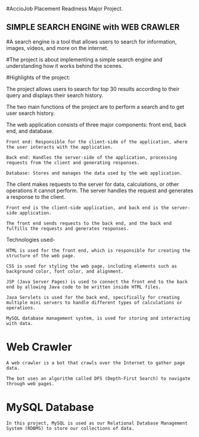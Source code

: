 #AccioJob Placement Readiness Major Project.
## SIMPLE SEARCH ENGINE with WEB CRAWLER

#A search engine is a tool that allows users to search for information, images, videos, and more on the internet.

#The project is about implementing a simple search engine and understanding how it works behind the scenes.

#Highlights of the project:

  The project allows users to search for top 30 results according to their query and displays their search history.

  The two main functions of the project are to perform a search and to get user search history.

  The web application consists of three major components: front end, back end, and database.

    Front end: Responsible for the client-side of the application, where the user interacts with the application.

    Back end: Handles the server-side of the application, processing requests from the client and generating responses.

    Database: Stores and manages the data used by the web application.

  The client makes requests to the server for data, calculations, or other operations it cannot perform. The server handles the request and generates a response to the client.
  
    Front end is the client-side application, and back end is the server-side application.
  
    The front end sends requests to the back end, and the back end fulfills the requests and generates responses.

  Technologies used-

    HTML is used for the front end, which is responsible for creating the structure of the web page.

    CSS is used for styling the web page, including elements such as background color, font color, and alignment.
  
    JSP (Java Server Pages) is used to connect the front end to the back end by allowing Java code to be written inside HTML files.

    Java Servlets is used for the back end, specifically for creating multiple mini servers to handle different types of calculations or operations.

    MySQL database management system, is used for storing and interacting with data.

  # Web Crawler

    A web crawler is a bot that crawls over the Internet to gather page data.

    The bot uses an algorithm called DFS (Depth-First Search) to navigate through web pages.

  # MySQL Database

    In this project, MySQL is used as our Relational Database Management System (RDBMS) to store our collections of data.









